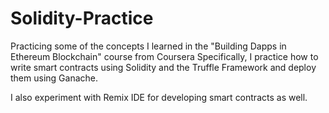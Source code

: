 # Solidity-Practice

Practicing some of the concepts I learned in the "Building Dapps in Ethereum Blockchain" course from Coursera
Specifically, I practice how to write smart contracts using Solidity and the Truffle Framework and deploy them using Ganache.

I also experiment with Remix IDE for developing smart contracts as well.